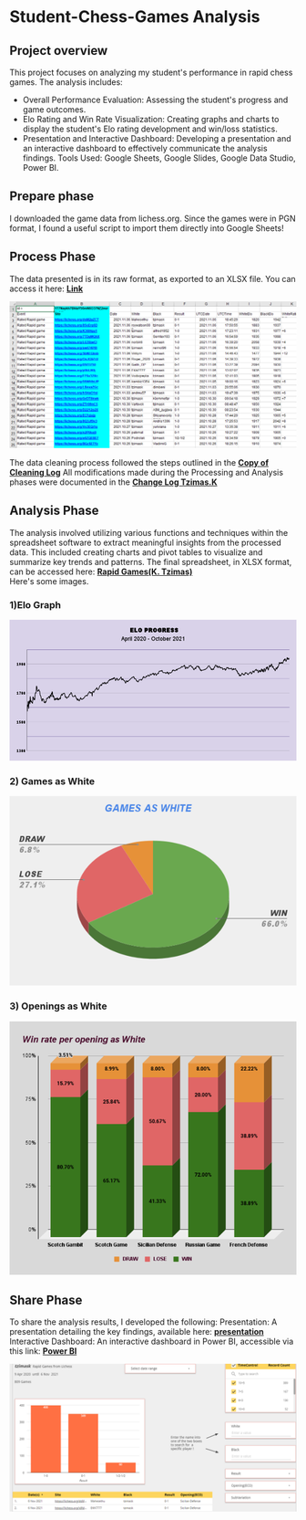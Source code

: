 # Student-Chess-Games Analysis

## Project overview

This project focuses on analyzing my student's performance in rapid chess games. The analysis includes:  
- Overall Performance Evaluation: Assessing the student's progress and game outcomes.
- Elo Rating and Win Rate Visualization: Creating graphs and charts to display the student's Elo rating development and win/loss statistics.
- Presentation and Interactive Dashboard: Developing a presentation and an interactive dashboard to effectively communicate the analysis findings. 
Tools Used: Google Sheets, Google Slides, Google Data Studio, Power BI.

## Prepare phase
I downloaded the game data from lichess.org. Since the games were in PGN format, I found a useful script to import them directly into Google Sheets!

## Process Phase
The data presented is in its raw format, as exported to an XLSX file. You can access it here: **[Link](https://github.com/DimKaisaris/Student-Chess-Games/blob/main/Raw%20Files/Copy%20of%20lichess.org.xlsx)** 

![Raw Data](Images/Raw_Data.png)

The data cleaning process followed the steps outlined in the **[Copy of Cleaning Log](https://github.com/DimKaisaris/Student-Chess-Games/blob/main/Processed%20Files/Copy%20of%20Cleaning%20Log.docx)**
All modifications made during the Processing and Analysis phases were documented in the **[Change Log Tzimas.K](https://github.com/DimKaisaris/Student-Chess-Games/blob/main/Processed%20Files/Change%20Log%20Tzimas.K.docx)**

## Analysis Phase 
The analysis involved utilizing various functions and techniques within the spreadsheet software to extract meaningful insights from the processed data. This included creating charts and pivot tables to visualize and summarize key trends and patterns.
The final spreadsheet, in XLSX format, can be accessed here: **[Rapid Games(K. Tzimas)](https://github.com/DimKaisaris/Student-Chess-Games/blob/main/Processed%20Files/Rapid%20Games%20(K.%20Tzimas).xlsx)**   
Here's some images.

### 1)Elo Graph
![Elo Progress](Images/ELO_PROGRESS.png)

### 2) Games as White
![Games as White](Images/GAMES_AS_WHITE.png)

### 3) Openings as White
![Opening as white](Images/Opening_as_White.png)

## Share Phase
To share the analysis results, I developed the following: 
Presentation: A presentation detailing the key findings, available here:  **[presentation](https://github.com/DimKaisaris/Student-Chess-Games/blob/main/Presentation/Rapid%20Games%20presentation(%20tzimask).pptx)**
Interactive Dashboard: An interactive dashboard in Power BI, accessible via this link:  **[Power BI](https://github.com/DimKaisaris/Student-Chess-Games/blob/main/Processed%20Files/Tzim_PBI.pbix)**

![DashBoard](Images/DashBoard.png)



